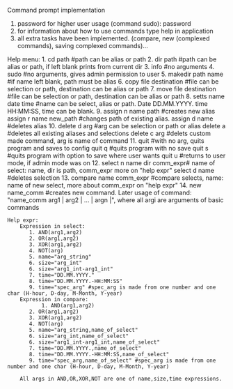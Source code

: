 Command prompt implementation


1. password for higher user usage (command sudo): password
2. for information about how to use commands type help in application
3. all extra tasks have been implemented. (compare, new (complexed commands), saving complexed commands)…


Help menu:
	1. cd path #path can be alias or path
	2. dir path #path can be alias or path, if left blank prints from current dir
	3. info #no arguments
	4. sudo #no arguments, gives admin permission to user
	5. makedir path name #if name left blank, path must be alias
	6. copy file destination #file can be selection or path, destination can be alias or path
	7. move file destination #file can be selection or path, destination can be alias or path
	8. setts name date time #name can be select, alias or path. Date DD.MM.YYYY. time HH:MM:SS, time can be blank.
	9. assign n name path #creates new alias assign r name new_path #changes path of existing alias. 
	   assign d name #deletes alias
	10. delete d arg #arg can be selection or path or alias
	    delete a #deletes all existing aliases and selections
	    delete c arg #delets custom made command, arg is name of command
	11. quit #with no arg, quits program and saves to config
	    quit q #quits program with no save
	    quit s #quits program with option to save where user wants
	    quit u #returns to user mode, if admin mode was on
	12. select n name dir comm_expr# name of select: name, dir is path, comm_expr more on "help expr"
	    select d name #deletes selection
	13. compare name comm_expr #compare selects, name: name of new select, more about comm_expr on "help expr"
	14. new name_comm #creates new command. Later usage of command: "name_comm arg1 | arg2 | ... | argn |", where all argi are arguments of basic commands



	Help expr:
		Expression in select:
		   1. AND(arg1,arg2)
		   2. OR(arg1,arg2)
		   3. XOR(arg1,arg2)
		   4. NOT(arg)
		   5. name="arg_string"
		   6. size="arg_int"
		   6. size="arg1_int-arg1_int"
		   7. time="DD.MM.YYYY."
		   8. time="DD.MM.YYYY.-HH:MM:SS"
		   9. time="spec_arg" #spec_arg is made from one number and one char (H-hour, D-day, M-Month, Y-year)
		Expression in compare:
	       	   1. AND(arg1,arg2)
		   2. OR(arg1,arg2)
		   3. XOR(arg1,arg2)
		   4. NOT(arg)
		   5. name="arg_string,name_of_select"
		   6. size="arg_int,name_of_select"
		   6. size="arg1_int-arg1_int,name_of_select"
		   7. time="DD.MM.YYYY.,name_of_select"
		   8. time="DD.MM.YYYY.-HH:MM:SS,name_of_select"
		   9. time="spec_arg,name_of_select" #spec_arg is made from one number and one char (H-hour, D-day, M-Month, Y-year)

		All args in AND,OR,XOR,NOT are one of name,size,time expressions.

